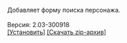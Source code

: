 Добавляет форму поиска персонажа.
<br>
<br>
Версия: 2.03-300918
<br>
[[Установить]](https://raw.githubusercontent.com/MyRequiem/comfortablePlayingInGW/master/separatedScripts/SearchUser/searchUser.user.js) [[Скачать zip-архив]](https://raw.githubusercontent.com/MyRequiem/comfortablePlayingInGW/master/separatedScripts/SearchUser/searchUser.user.js.zip)
<br>
<br>
